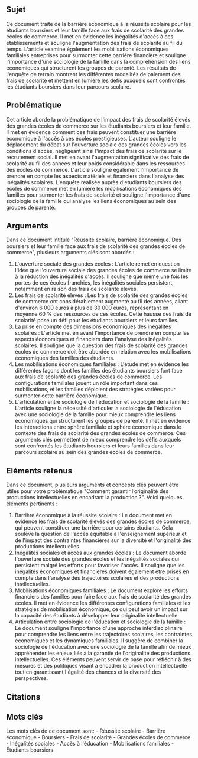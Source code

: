 ## Sujet
Ce document traite de la barrière économique à la réussite scolaire pour les étudiants boursiers et leur famille face aux frais de scolarité des grandes écoles de commerce. Il met en évidence les inégalités d'accès à ces établissements et souligne l'augmentation des frais de scolarité au fil du temps. L'article examine également les mobilisations économiques familiales entreprises pour surmonter cette barrière financière et souligne l'importance d'une sociologie de la famille dans la compréhension des liens économiques qui structurent les groupes de parenté. Les résultats de l'enquête de terrain montrent les différentes modalités de paiement des frais de scolarité et mettent en lumière les défis auxquels sont confrontés les étudiants boursiers dans leur parcours scolaire.
## Problématique
Cet article aborde la problématique de l'impact des frais de scolarité élevés des grandes écoles de commerce sur les étudiants boursiers et leur famille. Il met en évidence comment ces frais peuvent constituer une barrière économique à l'accès à ces écoles prestigieuses. L'auteur souligne le déplacement du débat sur l'ouverture sociale des grandes écoles vers les conditions d'accès, négligeant ainsi l'impact des frais de scolarité sur le recrutement social. Il met en avant l'augmentation significative des frais de scolarité au fil des années et leur poids considérable dans les ressources des écoles de commerce. L'article souligne également l'importance de prendre en compte les aspects matériels et financiers dans l'analyse des inégalités scolaires. L'enquête réalisée auprès d'étudiants boursiers des écoles de commerce met en lumière les mobilisations économiques des familles pour surmonter les frais de scolarité et souligne l'importance d'une sociologie de la famille qui analyse les liens économiques au sein des groupes de parenté.
## Arguments
Dans ce document intitulé "Réussite scolaire, barrière économique. Des boursiers et leur famille face aux frais de scolarité des grandes écoles de commerce", plusieurs arguments clés sont abordés : 
1. L'ouverture sociale des grandes écoles : L'article remet en question l'idée que l'ouverture sociale des grandes écoles de commerce se limite à la réduction des inégalités d'accès. Il souligne que même une fois les portes de ces écoles franchies, les inégalités sociales persistent, notamment en raison des frais de scolarité élevés. 
2. Les frais de scolarité élevés : Les frais de scolarité des grandes écoles de commerce ont considérablement augmenté au fil des années, allant d'environ 6 000 euros à plus de 30 000 euros, représentant en moyenne 60 % des ressources de ces écoles. Cette hausse des frais de scolarité pose un défi pour les étudiants boursiers et leurs familles. 
3. La prise en compte des dimensions économiques des inégalités scolaires : L'article met en avant l'importance de prendre en compte les aspects économiques et financiers dans l'analyse des inégalités scolaires. Il souligne que la question des frais de scolarité des grandes écoles de commerce doit être abordée en relation avec les mobilisations économiques des familles des étudiants. 
4. Les mobilisations économiques familiales : L'étude met en évidence les différentes façons dont les familles des étudiants boursiers font face aux frais de scolarité des grandes écoles de commerce. Les configurations familiales jouent un rôle important dans ces mobilisations, et les familles déploient des stratégies variées pour surmonter cette barrière économique.
5. L'articulation entre sociologie de l'éducation et sociologie de la famille : L'article souligne la nécessité d'articuler la sociologie de l'éducation avec une sociologie de la famille pour mieux comprendre les liens économiques qui structurent les groupes de parenté. Il met en évidence les interactions entre sphère familiale et sphère économique dans le contexte des frais de scolarité des grandes écoles de commerce. 
Ces arguments clés permettent de mieux comprendre les défis auxquels sont confrontés les étudiants boursiers et leurs familles dans leur parcours scolaire au sein des grandes écoles de commerce.
## Eléments retenus 
Dans ce document, plusieurs arguments et concepts clés peuvent être utiles pour votre problématique "Comment garantir l’originalité des productions intellectuelles en encadrant la production ?". Voici quelques éléments pertinents : 
1. Barrière économique à la réussite scolaire : Le document met en évidence les frais de scolarité élevés des grandes écoles de commerce, qui peuvent constituer une barrière pour certains étudiants. Cela soulève la question de l'accès équitable à l'enseignement supérieur et de l'impact des contraintes financières sur la diversité et l'originalité des productions intellectuelles. 
2. Inégalités sociales et accès aux grandes écoles : Le document aborde l'ouverture sociale des grandes écoles et les inégalités sociales qui persistent malgré les efforts pour favoriser l'accès. Il souligne que les inégalités économiques et financières doivent également être prises en compte dans l'analyse des trajectoires scolaires et des productions intellectuelles. 
3. Mobilisations économiques familiales : Le document explore les efforts financiers des familles pour faire face aux frais de scolarité des grandes écoles. Il met en évidence les différentes configurations familiales et les stratégies de mobilisation économique, ce qui peut avoir un impact sur la capacité des étudiants à développer leur originalité intellectuelle. 
4. Articulation entre sociologie de l'éducation et sociologie de la famille : Le document souligne l'importance d'une approche interdisciplinaire pour comprendre les liens entre les trajectoires scolaires, les contraintes économiques et les dynamiques familiales. Il suggère de combiner la sociologie de l'éducation avec une sociologie de la famille afin de mieux appréhender les enjeux liés à la garantie de l'originalité des productions intellectuelles. 
Ces éléments peuvent servir de base pour réfléchir à des mesures et des politiques visant à encadrer la production intellectuelle tout en garantissant l'égalité des chances et la diversité des perspectives.
## Citations

## Mots clés
Les mots clés de ce document sont: - Réussite scolaire - Barrière économique - Boursiers - Frais de scolarité - Grandes écoles de commerce - Inégalités sociales - Accès à l'éducation - Mobilisations familiales - Étudiants boursiers